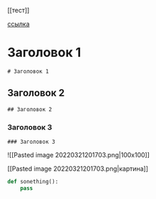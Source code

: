 [[тест]] 

[ссылка]()

# Заголовок  1
`# Заголовок 1`  

## Заголовок  2
`## Заголовок 2`  

### Заголовок 3
`### Заголовок 3`  

![[Pasted image 20220321201703.png|100x100]]


[[Pasted image 20220321201703.png|картина]]

```python
def sonething():
	pass

```

